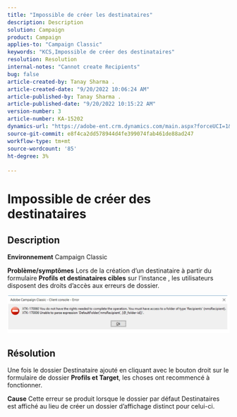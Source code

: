 ```yaml
---
title: "Impossible de créer les destinataires"
description: Description
solution: Campaign
product: Campaign
applies-to: "Campaign Classic"
keywords: "KCS,Impossible de créer des destinataires"
resolution: Resolution
internal-notes: "Cannot create Recipients"
bug: false
article-created-by: Tanay Sharma .
article-created-date: "9/20/2022 10:06:24 AM"
article-published-by: Tanay Sharma .
article-published-date: "9/20/2022 10:15:22 AM"
version-number: 3
article-number: KA-15202
dynamics-url: "https://adobe-ent.crm.dynamics.com/main.aspx?forceUCI=1&pagetype=entityrecord&etn=knowledgearticle&id=687448df-cb38-ed11-9db1-002248086735"
source-git-commit: e8f4ca2dd578944d4fe399074fab461de88ad247
workflow-type: tm+mt
source-wordcount: '85'
ht-degree: 3%

---
```


# Impossible de créer des destinataires

## Description

<b>Environnement</b>
Campaign Classic


<b>Problème/symptômes</b>
Lors de la création d’un destinataire à partir du formulaire <b>Profils et destinataires cibles</b> sur l’instance , les utilisateurs disposent des droits d’accès aux erreurs de dossier.



![](assets/___f4809700-cd38-ed11-9db1-002248086735___.png)


## Résolution




Une fois le dossier Destinataire ajouté en cliquant avec le bouton droit sur le formulaire de dossier <b>Profils et Target</b>, les choses ont recommencé à fonctionner.


<b>Cause</b>
Cette erreur se produit lorsque le dossier par défaut Destinataires est affiché au lieu de créer un dossier d’affichage distinct pour celui-ci.
